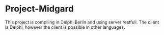 # Project-Midgard

This project is compiling in Delphi Berlin and using server restfull. The client is Delphi, however the client is possible in other languages.
